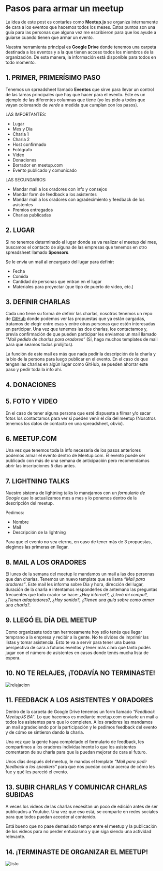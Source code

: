 # Pasos para armar un meetup

La idea de este post es contarles como **Meetup.js** se organiza internamente de cara a los eventos que hacemos todos los meses. Estos puntos son una guía para las personas que alguna vez me escribieron para que los ayude a guiarse cuando tienen que armar un evento.

Nuestra herramienta principal es **Google Drive** donde tenemos una carpeta destinada a los eventos y a la que tienen acceso todos los miembros de la organización. De esta manera, la información está disponible para todos en todo momento.

## 1. PRIMER, PRIMERÍSIMO PASO

Tenemos un spreadsheet llamado **Eventos** que sirve para llevar un control de las tareas principales que hay que hacer para el evento. Este es un ejemplo de las diferentes columnas que tiene (yo les pido a todos que vayan coloreando de _verde_ a medida que cumplan con los pasos).

LAS IMPORTANTES:

* Lugar
* Mes y Día
* Charla 1
* Charla 2
* Host confirmado
* Fotógrafo
* Video
* Donaciones
* Borrador en meetup.com
* Evento publicado y comunicado

LAS SECUNDARIOS:

* Mandar mail a los oradores con info y consejos
* Mandar form de feedback a los asistentes
* Mandar mail a los oradores con agradecimiento y feedback de los asistentes
* Premios entregados
* Charlas publicadas

## 2. LUGAR

Si no tenemos determinado el lugar donde se va realizar el meetup del mes, buscamos el contacto de alguna de las empresas que tenemos en otro spreadsheet llamado **Sponsors**.

Se le envía un mail al encargado del lugar para definir:

* Fecha
* Comida
* Cantidad de personas que entran en el lugar
* Materiales para proyectar (que tipo de puerto de video, etc.)

## 3. DEFINIR CHARLAS

Cada uno tiene su forma de definir las charlas, nosotros tenemos un repo de [GitHub](https://github.com/meetupjs-ar/charlas/issues) donde podemos ver las propuestas que ya están cargadas, tratamos de elegir entre esas y entre otras personas que estén interesadas en participar. Una vez que tenemos las dos charlas, los contactamos y, previa confirmación de que pueden participar les enviamos un mail llamado _“Mail pedido de charlas para oradores”_ (Sí, hago muchos templates de mail para que seamos todos prolijitos).

La función de este mail es más que nada pedir la descripción de la charla y la bio de la persona para luego publicar en el evento. En el caso de que tengan las charlas en algún lugar como GitHub, se pueden ahorrar este paso y pedir toda la info ahí.

## 4. DONACIONES



## 5. FOTO Y VIDEO

En el caso de tener alguna persona que esté dispuesta a filmar y/o sacar fotos los contactamos para ver si pueden venir el día del meetup (Nosotros tenemos los datos de contacto en una spreadsheet, obvio).

## 6. MEETUP.COM

Una vez que tenemos toda la info necesaria de los pasos anteriores podemos armar el evento dentro de Meetup.com. El evento puede ser publicado con más de una semana de anticipación pero recomendamos abrir las inscripciones 5 días antes.

## 7. LIGHTNING TALKS

Nuestro sistema de lightning talks lo manejamos con un _formulario de Google_ que lo actualizamos mes a mes y lo ponemos dentro de la descripción del meetup.

Pedimos:

* Nombre
* Mail
* Descripción de la lightning

Para que el evento no sea eterno, en caso de tener más de 3 propuestas, elegimos las primeras en llegar.

## 8. MAIL A LOS ORADORES

El lunes de la semana del meetup le mandamos un mail a las dos personas que dan charlas. Tenemos un nuevo template que se llama _“Mail para oradores”_. Este mail les informa sobre Día y hora, dirección del lugar, duración de la charla e intentamos responderles de antemano las preguntas frecuentes que todo orador se hace: _¿Hay internet?, ¿Llevó mi compu?, ¿Tienen adaptadores?, ¿Hay sonido?, ¿Tienen una guía sobre como armar una charla?_.

## 9. LLEGÓ EL DÍA DEL MEETUP

Como organizaste todo tan hermosamente hoy sólo tenés que llegar temprano a la empresa y recibir a la gente. No te olvides de imprimir las listas y tomar asistencia. Esto te va a servir para tener una buena perspectiva de cara a futuros eventos y tener más claro que tanto podés jugar con el número de asistentes en casos donde tenés mucha lista de espera.

## 10. NO TE RELAJES, ¡TODAVÍA NO TERMINASTE!

![relajacion](https://raw.githubusercontent.com/meetupjs-ar/blog-articles/master/02-como-hacemos-un-meetup/relajacion.gif)

## 11. FEEDBACK A LOS ASISTENTES Y ORADORES

Dentro de la carpeta de Google Drive tenemos un form llamado _“Feedback MeetupJS BA”_. Lo que hacemos es mediante meetup.com enviarle un mail a todos los asistentes para que lo completen. A los oradores les mandamos un mail agradeciendo por la participación y le pedimos feedback del evento y de cómo se sintieron dando la charla.

Una vez que la gente haya completado el formulario de feedback, les compartimos a los oradores individualmente lo que los asistentes comentaron de su charla para que la puedan mejorar de cara al futuro.

Unos días después del meetup, le mandas el template _“Mail para pedir feedback a los speakers”_ para que nos puedan contar acerca de cómo les fue y qué les pareció el evento.

## 13. SUBIR CHARLAS Y COMUNICAR CHARLAS SUBIDAS

A veces los videos de las charlas necesitan un poco de edición antes de ser publicados a Youtube. Una vez que eso está, se comparte en redes sociales para que todos puedan acceder al contenido.

Está bueno que no pase demasiado tiempo entre el meetup y la publicación de los videos para no perder entusiasmo y que siga siendo una actividad relevante.

## 14. ¡TERMINASTE DE ORGANIZAR EL MEETUP!

![listo](https://raw.githubusercontent.com/meetupjs-ar/blog-articles/master/02-como-hacemos-un-meetup/listo.gif)